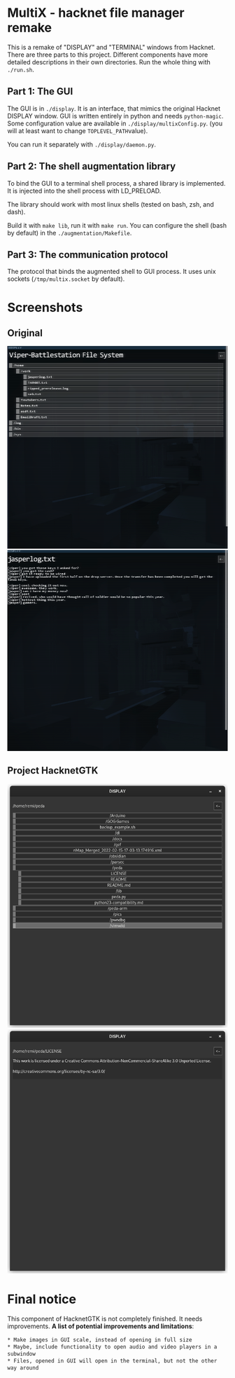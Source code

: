 # MultiX - hacknet file manager remake

This is a remake of "DISPLAY" and "TERMINAL" windows from Hacknet. There are three parts to this project.
Different components have more detailed descriptions in their own directories.
Run the whole thing with `./run.sh`.

## Part 1: The GUI

The GUI is in `./display`. It is an interface, that mimics the original Hacknet DISPLAY window.
GUI is written entirely in python and needs `python-magic`.
Some configuration value are available in `./display/multixConfig.py`. (you will at least want to change `TOPLEVEL_PATH`value).

You can run it separately with `./display/daemon.py`.

## Part 2: The shell augmentation library

To bind the GUI to a terminal shell process, a shared library is implemented.
It is injected into the shell process with LD_PRELOAD.

The library should work with most linux shells (tested on bash, zsh, and dash).

Build it with `make lib`, run it with `make run`. You can configure the shell (bash by default) in the `./augmentation/Makefile`.

## Part 3: The communication protocol

The protocol that binds the augmented shell to GUI process. It uses unix sockets (`/tmp/multix.socket` by default).


# Screenshots

## Original 

![original window file manager view](./screenshots/original_fmview.png)
![original window text file view](./screenshots/original_textview.png)

## Project HacknetGTK


![file manager view](./screenshots/fmview.png)
![text file view](./screenshots/textview.png)

# Final notice

This component of HacknetGTK is not completely finished. It needs improvements.
**A list of potential improvements and limitations**:

    * Make images in GUI scale, instead of opening in full size
    * Maybe, include functionality to open audio and video players in a subwindow
    * Files, opened in GUI will open in the terminal, but not the other way around
